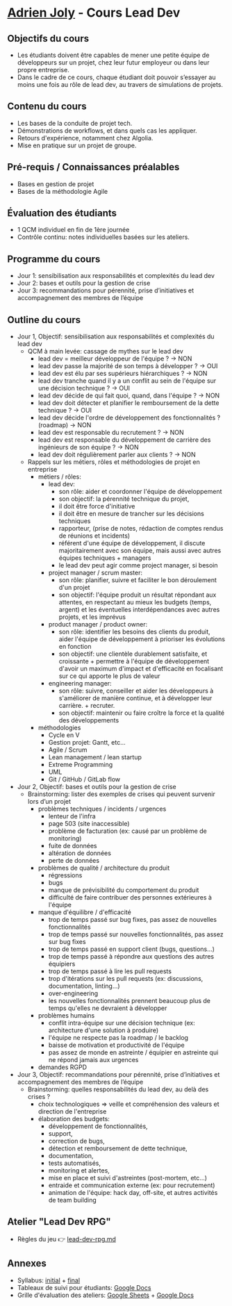 # [Adrien Joly](https://adrienjoly.com) - Cours Lead Dev

## Objectifs du cours

- Les étudiants doivent être capables de mener une petite équipe de développeurs sur un projet, chez leur futur employeur ou dans leur propre entreprise.
- Dans le cadre de ce cours, chaque étudiant doit pouvoir s’essayer au moins une fois au rôle de lead dev, au travers de simulations de projets.

## Contenu du cours

- Les bases de la conduite de projet tech.
- Démonstrations de workflows, et dans quels cas les appliquer.
- Retours d'expérience, notamment chez Algolia.
- Mise en pratique sur un projet de groupe.

## Pré-requis / Connaissances préalables

- Bases en gestion de projet
- Bases de la méthodologie Agile

## Évaluation des étudiants

- 1 QCM individuel en fin de 1ère journée
- Contrôle continu: notes individuelles basées sur les ateliers.

## Programme du cours

- Jour 1: sensibilisation aux responsabilités et complexités du lead dev
- Jour 2: bases et outils pour la gestion de crise
- Jour 3: recommandations pour pérennité, prise d’initiatives et accompagnement des membres de l’équipe

## Outline du cours

- Jour 1, Objectif: sensibilisation aux responsabilités et complexités du lead dev
  - QCM à main levée: cassage de mythes sur le lead dev
    - lead dev = meilleur développeur de l'équipe ? -> NON
    - lead dev passe la majorité de son temps à développer ? -> OUI
    - lead dev est élu par ses supérieurs hiérarchiques ? -> NON
    - lead dev tranche quand il y a un conflit au sein de l'équipe sur une décision technique ? -> OUI
    - lead dev décide de qui fait quoi, quand, dans l'équipe ? -> NON
    - lead dev doit détecter et planifier le remboursement de la dette technique ? -> OUI
    - lead dev décide l'ordre de développement des fonctionnalités ? (roadmap) -> NON
    - lead dev est responsable du recrutement ? -> NON
    - lead dev est responsable du développement de carrière des ingénieurs de son équipe ? -> NON
    - lead dev doit régulièrement parler aux clients ? -> NON
  - Rappels sur les métiers, rôles et méthodologies de projet en entreprise
    - métiers / rôles:
      - lead dev:
        - son rôle: aider et coordonner l'équipe de développement
        - son objectif: la pérennité technique du projet,
        - il doit être force d'initiative
        - il doit être en mesure de trancher sur les décisions techniques
        - rapporteur, (prise de notes, rédaction de comptes rendus de réunions et incidents)
        - référent d'une équipe de développement, il discute majoritairement avec son équipe, mais aussi avec autres équipes techniques + managers
        - le lead dev peut agir comme project manager, si besoin
      - project manager / scrum master:
        - son rôle: planifier, suivre et faciliter le bon déroulement d'un projet
        - son objectif: l'équipe produit un résultat répondant aux attentes, en respectant au mieux les budgets (temps, argent) et les éventuelles interdépendances avec autres projets, et les imprévus
      - product manager / product owner:
        - son rôle: identifier les besoins des clients du produit, aider l'équipe de développement à prioriser les évolutions en fonction
        - son objectif: une clientèle durablement satisfaite, et croissante + permettre à l'équipe de développement d'avoir un maximum d'impact et d'efficacité en focalisant sur ce qui apporte le plus de valeur
      - engineering manager:
        - son rôle: suivre, conseiller et aider les développeurs à s'améliorer de manière continue, et à développer leur carrière. + recruter.
        - son objectif: maintenir ou faire croître la force et la qualité des développements
    - méthodologies
      - Cycle en V
      - Gestion projet: Gantt, etc...
      - Agile / Scrum
      - Lean management / lean startup
      - Extreme Programming
      - UML
      - Git / GitHub / GitLab flow
- Jour 2, Objectif: bases et outils pour la gestion de crise
  - Brainstorming: lister des exemples de crises qui peuvent survenir lors d’un projet
    - problèmes techniques / incidents / urgences
      - lenteur de l'infra
      - page 503 (site inaccessible)
      - problème de facturation (ex: causé par un problème de monitoring)
      - fuite de données
      - altération de données
      - perte de données
    - problèmes de qualité / architecture du produit
      - régressions
      - bugs
      - manque de prévisibilité du comportement du produit
      - difficulté de faire contribuer des personnes extérieures à l'équipe
    - manque d'équilibre / d'efficacité
      - trop de temps passé sur bug fixes, pas assez de nouvelles fonctionnalités
      - trop de temps passé sur nouvelles fonctionnalités, pas assez sur bug fixes
      - trop de temps passé en support client (bugs, questions...)
      - trop de temps passé à répondre aux questions des autres équipiers
      - trop de temps passé à lire les pull requests
      - trop d'itérations sur les pull requests (ex: discussions, documentation, linting...)
      - over-engineering
      - les nouvelles fonctionnalités prennent beaucoup plus de temps qu'elles ne devraient à développer
    - problèmes humains
      - conflit intra-équipe sur une décision technique (ex: architecture d'une solution à produire)
      - l'équipe ne respecte pas la roadmap / le backlog
      - baisse de motivation et productivité de l'équipe
      - pas assez de monde en astreinte / équipier en astreinte qui ne répond jamais aux urgences
    - demandes RGPD
- Jour 3, Objectif: recommandations pour pérennité, prise d’initiatives et accompagnement des membres de l’équipe
  - Brainstorming: quelles responsabilités du lead dev, au delà des crises ?
    - choix technologiques => veille et compréhension des valeurs et direction de l'entreprise
    - élaboration des budgets:
      - développement de fonctionnalités,
      - support,
      - correction de bugs,
      - détection et remboursement de dette technique,
      - documentation,
      - tests automatisés,
      - monitoring et alertes,
      - mise en place et suivi d'astreintes (post-mortem, etc...)
      - entraide et communication externe (ex: pour recrutement)
      - animation de l'équipe: hack day, off-site, et autres activités de team building

## Atelier "Lead Dev RPG"

- Règles du jeu 👉 [lead-dev-rpg.md](lead-dev-rpg.md)

## Annexes

- Syllabus: [initial](https://docs.google.com/document/d/1fKPfqufBCWMplQaMvStqWg1iIY9C-Ychb_qQ2kkGVQ4/edit) + [final](https://docs.google.com/document/d/19MUDbW5AVlrVLYdcwhFwnEbP0b2lc1-axIy1flOjSJc/edit)
- Tableaux de suivi pour étudiants: [Google Docs](https://docs.google.com/document/d/1_JM62VvSK_8xU9Zj6u6L9f8bYRIc2UK88NcIkEhtV7M/edit#)
- Grille d'évaluation des ateliers: [Google Sheets](https://docs.google.com/spreadsheets/d/1XD4K4UFXJa2gQP4oFTy5v1-yvYLgYzoZyqGfdcSVmuA/edit) + [Google Docs](https://docs.google.com/document/d/1VC93IDM9nKfbVmZry0WYrWvNzMS51zdZjc-F3cYVZGQ/edit)

